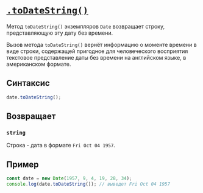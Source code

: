 # [`.toDateString()`](../index.md)

Метод `toDateString()` экземпляров `Date` возвращает строку, представляющую эту дату без времени.

Вызов метода `toDateString()` вернёт информацию о моменте времени в виде строки, содержащей пригодное для человеческого восприятия текстовое представление даты без времени на английском языке, в американском формате.

## Синтаксис

```js
date.toDateString();
```

## Возвращает

### `string`

Строка - дата в формате `Fri Oct 04 1957`.

## Пример

```js
const date = new Date(1957, 9, 4, 19, 28, 34);
console.log(date.toDateString()); // выведет Fri Oct 04 1957
```

